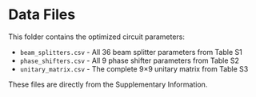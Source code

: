 # Data Files

This folder contains the optimized circuit parameters:

- `beam_splitters.csv` - All 36 beam splitter parameters from Table S1
- `phase_shifters.csv` - All 9 phase shifter parameters from Table S2
- `unitary_matrix.csv` - The complete 9×9 unitary matrix from Table S3

These files are directly from the Supplementary Information.
